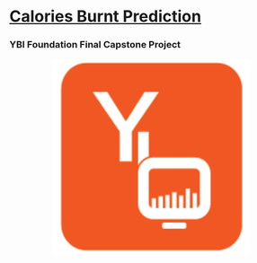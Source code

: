 # <a href="https://calarie-predictor000.herokuapp.com">Calories Burnt Prediction</a>
### YBI Foundation Final Capstone Project

<a href="https://ybif.ybifoundation.org/#/home"><p align= "center"><img src="https://github.com/ROHAN0011/Calories-Burnt-Prediction/blob/986a709bdbddaa386380dab57e35ebeebb3b0035/YBiLogo.png" width="350" height= "350"></p></a>
